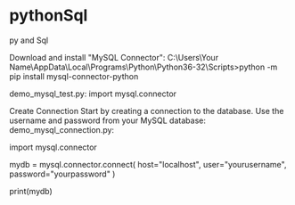 # pythonSql
py and Sql

Download and install "MySQL Connector":
C:\Users\Your Name\AppData\Local\Programs\Python\Python36-32\Scripts>python -m pip install mysql-connector-python


demo_mysql_test.py:
import mysql.connector

Create Connection
Start by creating a connection to the database.
Use the username and password from your MySQL database:
demo_mysql_connection.py:

import mysql.connector

mydb = mysql.connector.connect(
  host="localhost",
  user="yourusername",
  password="yourpassword"
)

print(mydb)
